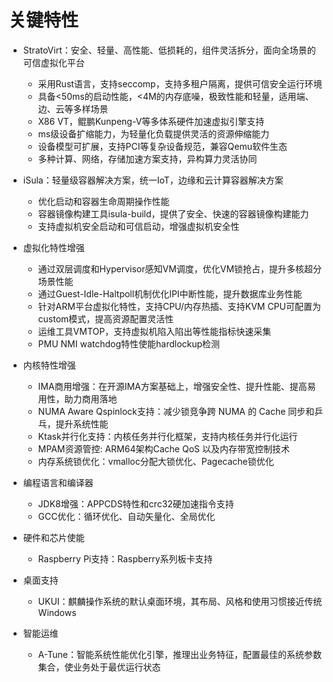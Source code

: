 # 关键特性<a name="ZH-CN_TOPIC_0228254580"></a>

- StratoVirt：安全、轻量、高性能、低损耗的，组件灵活拆分，面向全场景的可信虚拟化平台
    - 采用Rust语言，支持seccomp，支持多租户隔离，提供可信安全运行环境
    - 具备<50ms的启动性能，<4M的内存底噪，极致性能和轻量，适用端、边、云等多样场景
    - X86 VT，鲲鹏Kunpeng-V等多体系硬件加速虚拟引擎支持
    - ms级设备扩缩能力，为轻量化负载提供灵活的资源伸缩能力
    - 设备模型可扩展，支持PCI等复杂设备规范，兼容Qemu软件生态
    - 多种计算、网络，存储加速方案支持，异构算力灵活协同

- iSula：轻量级容器解决方案，统一IoT，边缘和云计算容器解决方案
    - 优化启动和容器生命周期操作性能
    - 容器镜像构建工具isula-build，提供了安全、快速的容器镜像构建能力
    - 支持虚拟机安全启动和可信启动，增强虚拟机安全性
  
- 虚拟化特性增强
    - 通过双层调度和Hypervisor感知VM调度，优化VM锁抢占，提升多核超分场景性能
    - 通过Guest-Idle-Haltpoll机制优化IPI中断性能，提升数据库业务性能
    - 针对ARM平台虚拟化特性，支持CPU/内存热插、支持KVM CPU可配置为custom模式，提高资源配置灵活性
    - 运维工具VMTOP，支持虚拟机陷入陷出等性能指标快速采集
    - PMU NMI watchdog特性使能hardlockup检测
    
- 内核特性增强
    - IMA商用增强：在开源IMA方案基础上，增强安全性、提升性能、提高易用性，助力商用落地
    - NUMA Aware Qspinlock支持：减少锁竞争跨 NUMA 的 Cache 同步和乒乓，提升系统性能
    - Ktask并行化支持：内核任务并行化框架，支持内核任务并行化运行
    - MPAM资源管控: ARM64架构Cache QoS 以及内存带宽控制技术
    - 内存系统锁优化：vmalloc分配大锁优化、Pagecache锁优化

- 编程语言和编译器
    - JDK8增强：APPCDS特性和crc32硬加速指令支持
    - GCC优化：循环优化、自动矢量化、全局优化

- 硬件和芯片使能
    - Raspberry Pi支持：Raspberry系列板卡支持

- 桌面支持
    - UKUI：麒麟操作系统的默认桌面环境，其布局、风格和使用习惯接近传统Windows

- 智能运维
    -  A-Tune：智能系统性能优化引擎，推理出业务特征，配置最佳的系统参数集合，使业务处于最优运行状态

